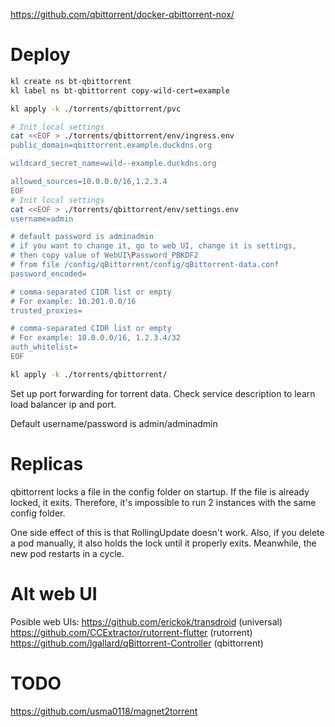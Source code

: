 
https://github.com/qbittorrent/docker-qbittorrent-nox/

# Deploy

```bash
kl create ns bt-qbittorrent
kl label ns bt-qbittorrent copy-wild-cert=example

kl apply -k ./torrents/qbittorrent/pvc

# Init local settings
cat <<EOF > ./torrents/qbittorrent/env/ingress.env
public_domain=qbittorrent.example.duckdns.org

wildcard_secret_name=wild--example.duckdns.org

allowed_sources=10.0.0.0/16,1.2.3.4
EOF
# Init local settings
cat <<EOF > ./torrents/qbittorrent/env/settings.env
username=admin

# default password is adminadmin
# if you want to change it, go to web UI, change it is settings,
# then copy value of WebUI\Password_PBKDF2
# from file /config/qBittorrent/config/qBittorrent-data.conf
password_encoded=

# comma-separated CIDR list or empty
# For example: 10.201.0.0/16
trusted_proxies=

# comma-separated CIDR list or empty
# For example: 10.0.0.0/16, 1.2.3.4/32
auth_whitelist=
EOF

kl apply -k ./torrents/qbittorrent/
```

Set up port forwarding for torrent data.
Check service description to learn load balancer ip and port.

Default username/password is admin/adminadmin

# Replicas

qbittorrent locks a file in the config folder on startup.
If the file is already locked, it exits.
Therefore, it's impossible to run 2 instances with the same config folder.

One side effect of this is that RollingUpdate doesn't work.
Also, if you delete a pod manually, it also holds the lock until it properly exits.
Meanwhile, the new pod restarts in a cycle.

# Alt web UI

Posible web UIs:
https://github.com/erickok/transdroid (universal)
https://github.com/CCExtractor/rutorrent-flutter (rutorrent)
https://github.com/lgallard/qBittorrent-Controller (qbittorrent)

# TODO

https://github.com/usma0118/magnet2torrent

